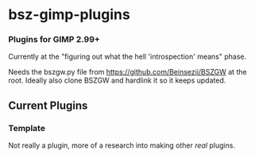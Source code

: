 # bsz-gimp-plugins
### Plugins for GIMP 2.99+
Currently at the "figuring out what the hell 'introspection' means" phase.

Needs the bszgw.py file from https://github.com/Beinsezii/BSZGW at the root.
Ideally also clone BSZGW and hardlink it so it keeps updated.

## Current Plugins
### Template
Not really a plugin, more of a research into making other *real* plugins.
